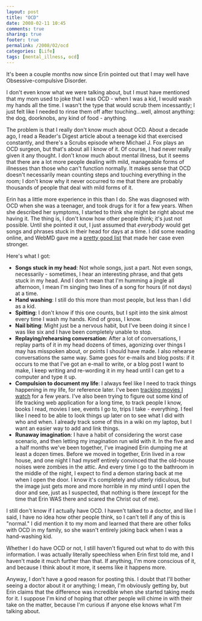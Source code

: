 ```yaml
---
layout: post
title: "OCD"
date: 2008-02-11 10:45
comments: true
sharing: true
footer: true
permalink: /2008/02/ocd
categories: [Life]
tags: [mental_illness, ocd]
---
```

It's been a couple months now since Erin pointed out that I may well have Obsessive-compulsive Disorder.

I don't even know what we were talking about, but I must have mentioned that my mom used to joke that I was OCD - when I was a kid, I would wash my hands all the time. I wasn't the type that would scrub them incessantly; I just felt like I needed to rinse them off after touching...well, almost anything: the dog, doorknobs, any kind of food - anything.

The problem is that I really don't know much about OCD.  About a decade ago, I read a Reader's Digest article about a teenage kid that exercised constantly, and there's a Scrubs episode where Michael J. Fox plays an OCD surgeon, but that's about all I know of it.  Of course, I had never really given it any thought.  I don't know much about mental illness, but it seems that there are a lot more people dealing with mild, manageable forms of illnesses than those who can't function normally.  It makes sense that OCD doesn't necessarily mean counting steps and touching everything in the room; I don't know why it never occurred to me that there are probably thousands of people that deal with mild forms of it.

Erin has a little more experience in this than I do.  She was diagnosed with OCD when she was a teenager, and took drugs for it for a few years.  When she described her symptoms, I started to think she might be right about me having it.  The thing is, I don't know how other people think; it's just not possible.  Until she pointed it out, I just assumed that <i>everybody</i> would get songs and phrases stuck in their head for days at a time.  I did some reading online, and WebMD gave me a <a href="http://www.webmd.com/anxiety-panic/guide/obsessive-compulsive-disorder">pretty good list</a> that made her case even stronger.

Here's what I got:

<ul>
<li><b>Songs stuck in my head</b>: Not whole songs, just a part.  Not even songs, necessarily - sometimes, I hear an interesting phrase, and that gets stuck in my head.  And I don't mean that I'm humming a jingle all afternoon, I mean I'm singing two lines of a song for hours (if not days) at a time.</li>
<li><b>Hand washing</b>: I still do this more than most people, but less than I did as a kid.</li>
<li><b>Spitting</b>: I don't know if this one counts, but I spit into the sink almost every time I wash my hands.  Kind of gross, I know.</li>
<li><b>Nail biting</b>: Might just be a nervous habit, but I've been doing it since I was like six and I have been completely unable to stop.</li>
<li><b>Replaying/rehearsing conversation</b>: After a lot of conversations, I replay parts of it in my head dozens of times, agonizing over things I may has misspoken about, or points I should have made.  I also rehearse conversations the same way.  Same goes for e-mails and blog posts: if it occurs to me that I've got an e-mail to write, or a blog post I want to make, I keep writing and re-wording it in my head until I can get to a computer and type it up.</li>
<li><b>Compulsion to document my life</b>: I always feel like I need to track things happening in my life, for reference later.  I've been <a href="/2007/01/movie_stats_2006_1.php">tracking movies I watch</a> for a few years.  I've also been trying to figure out some kind of life tracking web application for a long time, to track people I know, books I read, movies I see, events I go to, trips I take - everything.  I feel like I need to be able to look things up later on to see what I did with who and when.  I already track some of this in a wiki on my laptop, but I want an easier way to add and link things.</li>
<li><b>Runaway imagination</b>: I have a habit of considering the worst case scenario, and then letting my imagination run wild with it.  In the five and a half months we've been together, I've imagined Erin dumping me at least a dozen times.  Before we moved in together, Erin lived in a row house, and one night I had myself entirely convinced that the old-house noises were zombies in the attic.  And every time I go to the bathroom in the middle of the night, I expect to find a demon staring back at me when I open the door.  I know it's completely and utterly ridiculous, but the image just gets more and more horrible in my mind until I open the door and see, just as I suspected, that nothing is there (except for the time that Erin WAS there and scared the Christ out of me).</li>
</ul>

I still don't know if I actually have OCD.  I haven't talked to a doctor, and like I said, I have no idea how other people think, so I can't tell if any of this is "normal."  I did mention it to my mom and learned that there are other folks with OCD in my family, so she wasn't entirely joking back when I was a hand-washing kid.

Whether I do have OCD or not, I still haven't figured out what to do with this information.  I was actually literally speechless when Erin first told me, and I haven't made it much further than that.  If anything, I'm more conscious of it, and because I think about it more, it seems like it happens more.

Anyway, I don't have a good reason for posting this.  I doubt that I'll bother seeing a doctor about it or anything; I mean, I'm obviously getting by, but Erin claims that the difference was incredible when she started taking meds for it.  I suppose I'm kind of hoping that other people will chime in with their take on the matter, because I'm curious if anyone else knows what I'm talking about.
